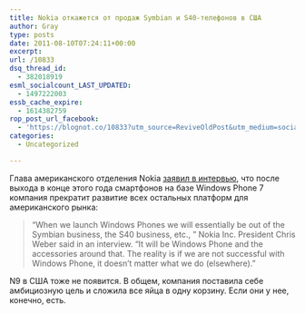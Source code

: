 ```yaml
---
title: Nokia откажется от продаж Symbian и S40-телефонов в США
author: Gray
type: posts
date: 2011-08-10T07:24:11+00:00
excerpt:
url: /10833
dsq_thread_id:
  - 382018919
esml_socialcount_LAST_UPDATED:
  - 1497222003
essb_cache_expire:
  - 1614382759
rop_post_url_facebook:
  - 'https://blognot.co/10833?utm_source=ReviveOldPost&utm_medium=social&utm_campaign=ReviveOldPost'
categories:
  - Uncategorized

---
```








Глава американского отделения Nokia [заявил в интервью][1], что после выхода в конце этого года смартфонов на базе Windows Phone 7 компания прекратит развитие всех остальных платформ для американского рынка:

> “When we launch Windows Phones we will essentially be out of the Symbian business, the S40 business, etc., ” Nokia Inc. President Chris Weber said in an interview. “It will be Windows Phone and the accessories around that. The reality is if we are not successful with Windows Phone, it doesn’t matter what we do (elsewhere).”

N9 в США тоже не появится. В общем, компания поставила себе амбициозную цель и сложила все яйца в одну корзину. Если они у нее, конечно, есть.

 [1]: http://allthingsd.com/20110809/exclusive-nokia-to-exit-symbian-low-end-phone-businesses-in-north-america/